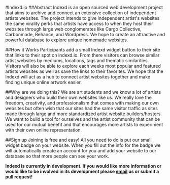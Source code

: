 #Indexd.io
##Abstract
Indexd is an open sourced web development project that aims to archive and connect an extensive collection of independent artists websites. The project intends to give independent artist's websites the same virality perks that artists have access to when they host their websites through large web conglomerates like Cargo Collective, Carbonmade, Behance, and Wordpress. We hope to create an attractive and powerful database to explore unique homemade websites.

##How it Works
Participants add a small Indexd widget button to their site that links to their spot on indexd.io. From there visitors can browse similar artist websites by mediums, locations, tags and thematic similarities. Visitors will also be able to explore each weeks most popular and featured artists websites as well as save the links to their favorites. We hope that the Indexd will act as a hub to connect artist websites together and make finding unique online artwork easier.

##Why are we doing this?
We are art students and we know a lot of artists and designers who build their own websites like us. We really love the freedom, creativity, and professionalism that comes with making our own websites but often wish that our sites had the same visitor traffic as sites made through large and more standardized artist website builders/hosters. We want to build a tool for ourselves and the artist community that can be used for our mutual benefit and that encourages more artists to experiment with their own online representation.  

##Sign up
Joining is free and easy! All you need to do is put our small widget badge on your website. When you fill out the info for the badge we will automatically create an account for you and add your website to our database so that more people can see your work.

__Indexd is currently in development. If you would like more information or would like to be involved in its development please [email](mailto:bdorse@saic.edu) us or submit a pull request!__
